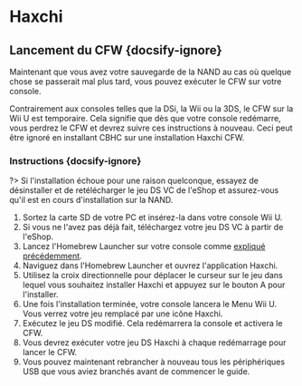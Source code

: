 # Haxchi

## Lancement du CFW {docsify-ignore}

Maintenant que vous avez votre sauvegarde de la NAND au cas où quelque chose se passerait mal plus tard, vous pouvez exécuter le CFW sur votre console.

Contrairement aux consoles telles que la DSi, la Wii ou la 3DS, le CFW sur la Wii U est temporaire. Cela signifie que dès que votre console redémarre, vous perdrez le CFW et devrez suivre ces instructions à nouveau. Ceci peut être ignoré en installant CBHC sur une installation Haxchi CFW.

### Instructions {docsify-ignore}

?> Si l'installation échoue pour une raison quelconque, essayez de désinstaller et de retélécharger le jeu DS VC de l'eShop et assurez-vous qu'il est en cours d'installation sur la NAND.

1. Sortez la carte SD de votre PC et insérez-la dans votre console Wii U.
1. Si vous ne l'avez pas déjà fait, téléchargez votre jeu DS VC à partir de l'eShop.
1. Lancez l'Homebrew Launcher sur votre console comme [expliqué précédemment](browser-exploit).
1. Naviguez dans l'Homebrew Launcher et ouvrez l'application Haxchi.
1. Utilisez la croix directionnelle pour déplacer le curseur sur le jeu dans lequel vous souhaitez installer Haxchi et appuyez sur le bouton A pour l'installer.
1. Une fois l'installation terminée, votre console lancera le Menu Wii U. Vous verrez votre jeu remplacé par une icône Haxchi.
1. Exécutez le jeu DS modifié. Cela redémarrera la console et activera le CFW.
1. Vous devrez exécuter votre jeu DS Haxchi à chaque redémarrage pour lancer le CFW.
1. Vous pouvez maintenant rebrancher à nouveau tous les périphériques USB que vous aviez branchés avant de commencer le guide.